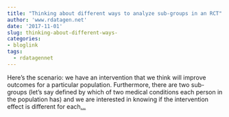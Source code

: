 ```yaml
---
title: "Thinking about different ways to analyze sub-groups in an RCT"
author: 'www.rdatagen.net'
date: '2017-11-01'
slug: thinking-about-different-ways-
categories:
- bloglink
tags:
  - rdatagennet
---
```


Here’s the scenario: we have an intervention that we think will improve outcomes for a particular population. Furthermore, there are two sub-groups (let’s say defined by which of two medical conditions each person in the population has) and we are interested in knowing if the intervention effect is different for each[... <i class="fas fa-external-link-alt"></i>](https://www.rdatagen.net/post/sub-group-analysis-in-rct/)


